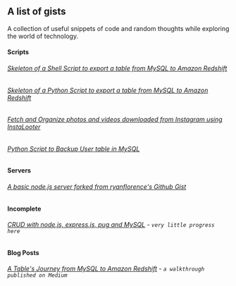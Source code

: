 ## A list of gists
A collection of useful snippets of code and random thoughts while exploring the world of technology.

#### Scripts

###### [Skeleton of a Shell Script to export a table from MySQL to Amazon Redshift](https://gist.github.com/kovid-rathee/54243b1705a77a7aadba7c1760f306c2)

###### [Skeleton of a Python Script to export a table from MySQL to Amazon Redshift](https://gist.github.com/kovid-rathee/160ffaa6233b298474cca21a25c4667d)

###### [Fetch and Organize photos and videos downloaded from Instagram using InstaLooter](https://gist.github.com/kovid-rathee/4d84db567d1d77cdcf5e466ecac38cd8)

###### [Python Script to Backup User table in MySQL](https://gist.github.com/kovid-rathee/b23fe4bb1ac02b5be32bf943f653ee1e)

#### Servers

###### [A basic node.js server forked from ryanflorence's Github Gist](https://gist.github.com/kovid-rathee/bdd493b3d44c8913129014a803768ca4)

#### Incomplete

###### [CRUD with node.js, express.js, pug and MySQL](https://gist.github.com/kovid-rathee/9f488457396bf92eae46de0a2c538480) - `very little progress here`

#### Blog Posts

###### [A Table's Journey from MySQL to Amazon Redshift](https://medium.com/@KovidRathee/a-tables-journey-from-mysql-to-amazon-redshift-via-s3-2ad01808c6f7#.ffd18l8oc) - `a walkthrough published on Medium`
